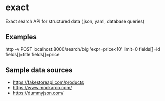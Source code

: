 # exact
Exact search API for structured data (json, yaml, database queries)

##  Examples



http -v  POST localhost:8000/search/big 'expr=price<10' limit=0 fields[]=id fields[]=title fields[]=price

## Sample data sources
- https://fakestoreapi.com/products
- https://www.mockaroo.com/
- https://dummyjson.com/